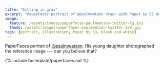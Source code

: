 ```yaml
---
title: "Sitting in gray"
excerpt: "PaperFaces portrait of @paulmwatson drawn with Paper by 53 on an iPad."
image: 
  feature: /assets/images/paperfaces-paulmwatson-twitter-lg.jpg
  thumb: /assets/images/paperfaces-paulmwatson-twitter-150.jpg
tags: [portrait, illustration, Paper by 53, black and white]
---
```


PaperFaces portrait of [@paulmwatson](http://twitter.com/paulmwatson). His young daughter photographed the reference image --- can you believe that?

{% include boilerplate/paperfaces.md %}